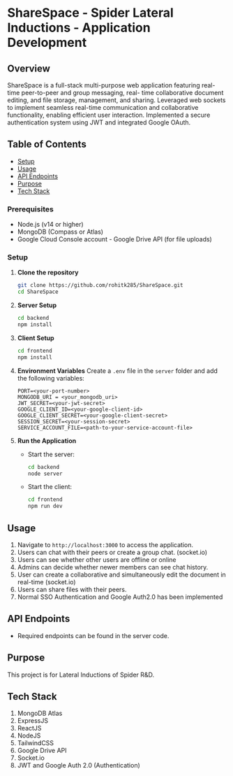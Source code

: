 # ShareSpace - Spider Lateral Inductions - Application Development

## Overview

ShareSpace is a full-stack multi-purpose web application featuring real-time peer-to-peer and group messaging, real-
time collaborative document editing, and file storage, management, and sharing. Leveraged web 
sockets to implement seamless real-time communication and collaborative functionality, enabling 
efficient user interaction. Implemented a secure authentication system using JWT and integrated 
Google OAuth. 

## Table of Contents

- [Setup](#setup)
- [Usage](#usage)
- [API Endpoints](#api-endpoints)
- [Purpose](#purpose)
- [Tech Stack](#tech-stack)

### Prerequisites

- Node.js (v14 or higher)
- MongoDB (Compass or Atlas)
- Google Cloud Console account - Google Drive API (for file uploads)

### Setup

1. **Clone the repository**

   ```bash
   git clone https://github.com/rohitk285/ShareSpace.git
   cd ShareSpace
   ```

2. **Server Setup**

   ```bash
   cd backend
   npm install
   ```

3. **Client Setup**

   ```bash
   cd frontend
   npm install
   ```

4. **Environment Variables**
   Create a `.env` file in the `server` folder and add the following variables:

   ```env
   PORT=<your-port-number>
   MONGODB_URI = <your_mongodb_uri>
   JWT_SECRET=<your-jwt-secret>
   GOOGLE_CLIENT_ID=<your-google-client-id>
   GOOGLE_CLIENT_SECRET=<your-google-client-secret>
   SESSION_SECRET=<your-session-secret>
   SERVICE_ACCOUNT_FILE=<path-to-your-service-account-file>
   ```

5. **Run the Application**
   - Start the server:
     ```bash
     cd backend
     node server
     ```
   - Start the client:
     ```bash
     cd frontend
     npm run dev
     ```

## Usage

1. Navigate to `http://localhost:3000` to access the application.
2. Users can chat with their peers or create a group chat. (socket.io)
3. Users can see whether other users are offline or online
4. Admins can decide whether newer members can see chat history.
5. User can create a collaborative and simultaneously edit the document in real-time (socket.io)
6. Users can share files with their peers.
7. Normal SSO Authentication and Google Auth2.0 has been implemented

## API Endpoints

- Required endpoints can be found in the server code.

## Purpose

This project is for Lateral Inductions of Spider R&D.

## Tech Stack

1. MongoDB Atlas
2. ExpressJS
3. ReactJS
4. NodeJS
5. TailwindCSS
6. Google Drive API
7. Socket.io
8. JWT and Google Auth 2.0 (Authentication)